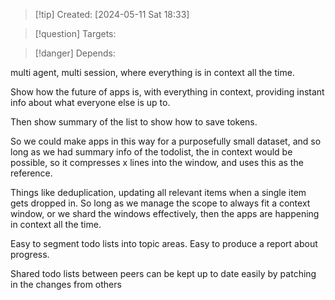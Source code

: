 
>[!tip] Created: [2024-05-11 Sat 18:33]

>[!question] Targets: 

>[!danger] Depends: 

multi agent, multi session, where everything is in context all the time.

Show how the future of apps is, with everything in context, providing instant info about what everyone else is up to.

Then show summary of the list to show how to save tokens.

So we could make apps in this way for a purposefully small dataset, and so long as we had summary info of the todolist, the in context would be possible, so it compresses x lines into the window, and uses this as the reference.

Things like deduplication, updating all relevant items when a single item gets dropped in.
So long as we manage the scope to always fit a context window, or we shard the windows effectively, then the apps are happening in context all the time.

Easy to segment todo lists into topic areas.
Easy to produce a report about progress.

Shared todo lists between peers can be kept up to date easily by patching in the changes from others